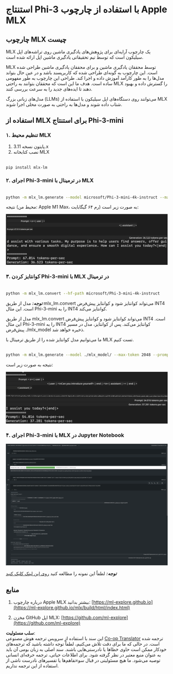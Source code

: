 <!--
CO_OP_TRANSLATOR_METADATA:
{
  "original_hash": "dcb656f3d206fc4968e236deec5d4384",
  "translation_date": "2025-03-27T07:51:08+00:00",
  "source_file": "md\\01.Introduction\\03\\MLX_Inference.md",
  "language_code": "fa"
}
-->
# **استنتاج Phi-3 با استفاده از چارچوب Apple MLX**

## **چارچوب MLX چیست**

MLX یک چارچوب آرایه‌ای برای پژوهش‌های یادگیری ماشین روی تراشه‌های اپل سیلیکون است که توسط تیم تحقیقاتی یادگیری ماشین اپل ارائه شده است.

MLX توسط محققان یادگیری ماشین و برای محققان یادگیری ماشین طراحی شده است. این چارچوب به گونه‌ای طراحی شده که کاربرپسند باشد و در عین حال بتواند مدل‌ها را به طور کارآمد آموزش داده و اجرا کند. طراحی این چارچوب به طور مفهومی ساده است. هدف ما این است که محققان بتوانند به راحتی MLX را گسترش داده و بهبود دهند تا ایده‌های جدید را به سرعت بررسی کنند.

مدل‌های زبانی بزرگ (LLMs) می‌توانند روی دستگاه‌های اپل سیلیکون با استفاده از MLX شتاب داده شوند و مدل‌ها به راحتی به صورت محلی اجرا شوند.

## **استفاده از MLX برای استنتاج Phi-3-mini**

### **۱. تنظیم محیط MLX**

1. پایتون نسخه 3.11.x  
2. نصب کتابخانه MLX  

```bash

pip install mlx-lm

```

### **۲. اجرای Phi-3-mini در ترمینال با MLX**

```bash

python -m mlx_lm.generate --model microsoft/Phi-3-mini-4k-instruct --max-token 2048 --prompt  "<|user|>\nCan you introduce yourself<|end|>\n<|assistant|>"

```

نتیجه (محیط من: Apple M1 Max، رم ۶۴ گیگابایت) به صورت زیر است:

![Terminal](../../../../../translated_images/01.0d0f100b646a4e4c4f1cd36c1a05727cd27f1e696ed642c06cf6e2c9bbf425a4.fa.png)

### **۳. کوانتایز کردن Phi-3-mini با MLX در ترمینال**

```bash

python -m mlx_lm.convert --hf-path microsoft/Phi-3-mini-4k-instruct

```

***توجه:*** مدل از طریق mlx_lm.convert می‌تواند کوانتایز شود و کوانتایز پیش‌فرض INT4 است. این مثال Phi-3-mini را به INT4 کوانتایز می‌کند.

مدل از طریق mlx_lm.convert می‌تواند کوانتایز شود و کوانتایز پیش‌فرض INT4 است. این مثال Phi-3-mini را به INT4 کوانتایز می‌کند. پس از کوانتایز، مدل در مسیر پیش‌فرض ./mlx_model ذخیره خواهد شد.

ما می‌توانیم مدل کوانتایز شده را از طریق ترمینال با MLX تست کنیم.

```bash

python -m mlx_lm.generate --model ./mlx_model/ --max-token 2048 --prompt  "<|user|>\nCan you introduce yourself<|end|>\n<|assistant|>"

```

نتیجه به صورت زیر است:

![INT4](../../../../../translated_images/02.04e0be1f18a90a58ad47e0c9d9084ac94d0f1a8c02fa707d04dd2dfc7e9117c6.fa.png)

### **۴. اجرای Phi-3-mini با MLX در Jupyter Notebook**

![Notebook](../../../../../translated_images/03.0cf0092fe143357656bb5a7bc6427c41d8528d772d38a82d0b2693e2a3eeb16e.fa.png)

***توجه:*** لطفاً این نمونه را مطالعه کنید [روی این لینک کلیک کنید](../../../../../code/03.Inference/MLX/MLX_DEMO.ipynb)

## **منابع**

1. درباره چارچوب Apple MLX بیشتر بدانید: [https://ml-explore.github.io](https://ml-explore.github.io/mlx/build/html/index.html)

2. مخزن GitHub اپل MLX: [https://github.com/ml-explore](https://github.com/ml-explore)

**سلب مسئولیت**:  
این سند با استفاده از سرویس ترجمه هوش مصنوعی [Co-op Translator](https://github.com/Azure/co-op-translator) ترجمه شده است. در حالی که ما برای دقت تلاش می‌کنیم، لطفاً توجه داشته باشید که ترجمه‌های خودکار ممکن است حاوی خطاها یا نادرستی‌هایی باشند. سند اصلی به زبان بومی آن باید به عنوان منبع معتبر در نظر گرفته شود. برای اطلاعات حیاتی، ترجمه حرفه‌ای انسانی توصیه می‌شود. ما هیچ مسئولیتی در قبال سوءتفاهم‌ها یا تفسیرهای نادرست ناشی از استفاده از این ترجمه نداریم.